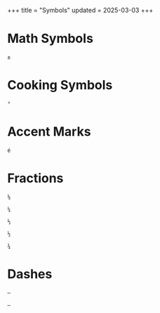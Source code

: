 +++
title = "Symbols"
updated = 2025-03-03
+++

# Math Symbols
```Plus-Minus
±
```

# Cooking Symbols
```Degree
°
```

# Accent Marks

```Spanish e
é
```

# Fractions


```One-Eighth
⅛
```
```One-Fourth
¼
```
```One-Third
⅓
```
```One-Half
½
```
```Three-Fourths
¾
```



# Dashes

```em Dash
—
```
```en Dash
–
```